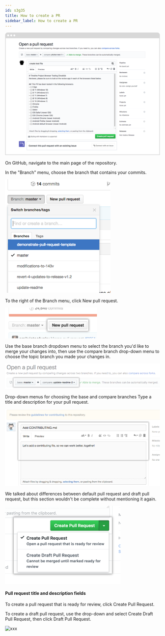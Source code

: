 ```yaml
---
id: s3g35
title: How to create a PR
sidebar_label: How to create a PR
---
```


![xxx](https://raw.githubusercontent.com/ChickenKyiv/awesome-git-article/master/img/PR/PR-template.png)

On GitHub, navigate to the main page of the repository.

In the "Branch" menu, choose the branch that contains your commits.

![xxx](https://raw.githubusercontent.com/ChickenKyiv/awesome-git-article/master/img/PR/CreatePR/branch-dropdown.png)

<!-- **Branch dropdown menu** -->

To the right of the Branch menu, click New pull request.

![xxx](https://raw.githubusercontent.com/ChickenKyiv/awesome-git-article/master/img/PR/CreatePR/pull-request-start-review-button.png)

<!-- **Pull Request button** -->

Use the base branch dropdown menu to select the branch you'd like to merge your changes into, then use the compare branch drop-down menu to choose the topic branch you made your changes in.

![xxx](https://raw.githubusercontent.com/ChickenKyiv/awesome-git-article/master/img/PR/CreatePR/choose-base-and-compare-branches.png)


Drop-down menus for choosing the base and compare branches
Type a title and description for your pull request.

![xxx](https://raw.githubusercontent.com/ChickenKyiv/awesome-git-article/master/img/PR/CreatePR/pullrequest-description.png)

We talked about differences between default pull request and draft pull request, but this section wouldn't be complete without mentioning it again.

![xxx](https://raw.githubusercontent.com/ChickenKyiv/awesome-git-article/master/img/PR/CreatePR/pullrequest-send.png)

#### Pull request title and description fields

To create a pull request that is ready for review, click Create Pull Request.

To create a draft pull request, use the drop-down and select Create Draft Pull Request, then click Draft Pull Request.

![xxx](https://raw.githubusercontent.com/ChickenKyiv/awesome-git-article/master/img/PR/draft-pull-request.png)
